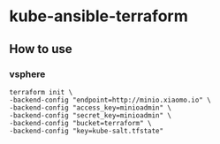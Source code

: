 # kube-ansible-terraform

## How to use

### vsphere

```
terraform init \
-backend-config "endpoint=http://minio.xiaomo.io" \
-backend-config "access_key=minioadmin" \
-backend-config "secret_key=minioadmin" \
-backend-config "bucket=terraform" \
-backend-config "key=kube-salt.tfstate"
```